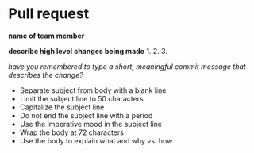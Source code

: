 # Pull request 


**name of team member**

**describe high level changes being made**
1. 
2.
3.


*have you remembered to type a short, meaningful commit message that describes the change?*

- Separate subject from body with a blank line
- Limit the subject line to 50 characters
- Capitalize the subject line
- Do not end the subject line with a period
- Use the imperative mood in the subject line
- Wrap the body at 72 characters
- Use the body to explain what and why vs. how
